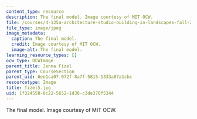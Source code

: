 ```yaml
---
content_type: resource
description: The final model. Image courtesy of MIT OCW.
file: /courses/4-125a-architecture-studio-building-in-landscapes-fall-2005/1f3245588c2256521d38c3de370f5344_fizel5.jpg
file_type: image/jpeg
image_metadata:
  caption: The final model.
  credit: Image courtesy of MIT OCW.
  image-alt: The final model.
learning_resource_types: []
ocw_type: OCWImage
parent_title: Jenna Fizel
parent_type: CourseSection
parent_uid: 6ee1ca07-072f-8a7f-5815-1333a87a1cbc
resourcetype: Image
title: fizel5.jpg
uid: 1f324558-8c22-5652-1d38-c3de370f5344
---
```

The final model. Image courtesy of MIT OCW.

